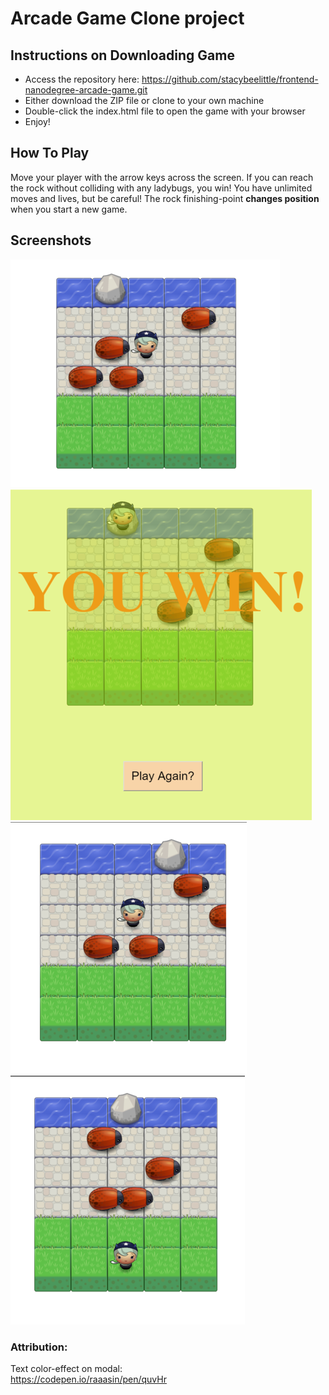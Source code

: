 Arcade Game Clone project
===============================
## Instructions on Downloading Game
- Access the repository here: 
https://github.com/stacybeelittle/frontend-nanodegree-arcade-game.git
- Either download the ZIP file or clone to your own machine
- Double-click the index.html file to open the game with your browser
- Enjoy!

## How To Play
Move your player with the arrow keys across the screen.  If you can reach the rock without colliding with any ladybugs, you win!  You have unlimited moves and lives, but be careful!  The rock finishing-point **changes position** when you start a new game.

## Screenshots
<img src="/images/Screenshot (5).png">
<img src="/images/Screenshot (7).png">
<img src="/images/Screenshot (8).png">
<img src="/images/Screenshot (9).png">


### Attribution:
Text color-effect on modal:<br>
https://codepen.io/raaasin/pen/quvHr
